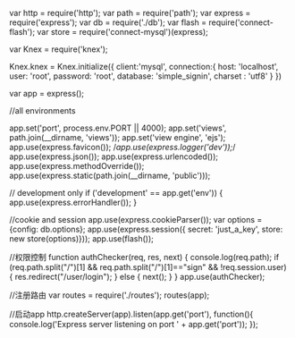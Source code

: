 
var http = require('http');
var path = require('path');
var express = require('express');
var db = require('./db');
var flash = require('connect-flash');
var store = require('connect-mysql')(express);

var Knex = require('knex');

Knex.knex = Knex.initialize({
    client:'mysql',
    connection:{
        host: 'localhost',
        user: 'root',
        password: 'root',
        database: 'simple_signin',
        charset  : 'utf8'
    }
})

var app = express();

//all environments

app.set('port', process.env.PORT || 4000);
app.set('views', path.join(__dirname, 'views'));
app.set('view engine', 'ejs');
app.use(express.favicon());
/*app.use(express.logger('dev'));*/
app.use(express.json());
app.use(express.urlencoded());
app.use(express.methodOverride());
app.use(express.static(path.join(__dirname, 'public')));

// development only
if ('development' == app.get('env')) {
    app.use(express.errorHandler());
}

//cookie and session
app.use(express.cookieParser());
var options = {config: db.options};
app.use(express.session({ secret: 'just_a_key', store: new store(options)}));
app.use(flash());

//权限控制
function authChecker(req, res, next) {
    console.log(req.path);
    if (req.path.split("/")[1] && req.path.split("/")[1]=="sign" && !req.session.user) {
        res.redirect("/user/login");
    } else {
        next();
    }
}
app.use(authChecker);

//注册路由
var routes = require('./routes');
routes(app);

//启动app
http.createServer(app).listen(app.get('port'), function(){
    console.log('Express server listening on port ' + app.get('port'));
});
